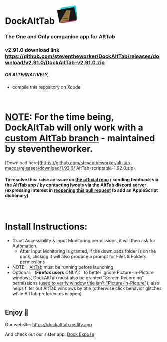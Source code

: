 # DockAltTab ![alt text](https://github.com/steventheworker/DockAltTab/blob/main/DockAltTab/Assets.xcassets/AppIcon.appiconset/icon_32x32@2x.png?raw=true)

### The One and Only companion app for AltTab

### v2.91.0 download link https://github.com/steventheworker/DockAltTab/releases/download/v2.91.0/DockAltTab-v2.91.0.zip

##### OR ALTERNATIVELY,

-   compile this repository on Xcode

&nbsp;

# [NOTE](): For the time being, DockAltTab will only work with a [custom AltTab branch](https://github.com/steventheworker/alt-tab-macos/tree/scriptable) - maintained by steventheworker.

[Download here](https://github.com/steventheworker/alt-tab-macos/releases/download/1.92.0/
AltTab-scriptable-1.92.0.zip)

#### To resolve this: raise an issue on [the official repo](https://github.com/lwouis/alt-tab-macos/issues) / sending feedback via the AltTab app / by contacting [lwouis](https://github.com/lwouis/alt-tab-macos/) via the [AltTab discord server](https://discord.gg/CVEPeDufJa) (expressing interest in <u>[reopening this pull request](https://github.com/lwouis/alt-tab-macos/pull/1590#issuecomment-1131809994)</u> to add an AppleScript dictionary)

&nbsp;

# Install Instructions:

-   Grant Accessibility & Input Monitoring permissions, it will then ask for Automation.
    -   After Input Monitoring is granted, if the downloads folder is on the dock, clicking it will also produce a prompt for Files & Folders permissions
-   NOTE: &nbsp; [AltTab](https://github.com/steventheworker/alt-tab-macos/releases/) must be running before launching
-   Optional: &nbsp; (**Firefox users** ONLY): &nbsp; to better ignore Picture-In-Picture windows, DockAltTab must also be granted "Screen Recording" permissions [(used to verify window title isn't "Picture-In-Picture")](https://developer.apple.com/forums/thread/126860#398314022); also helps filter out AltTab windows by title (otherwise click behavior glitches while AltTab preferences is open)

#

## Enjoy 🤗

Our website: https://dockalttab.netlify.app

And check out our sister app: [Dock Exposé](https://dockexpose.netlify.app)
